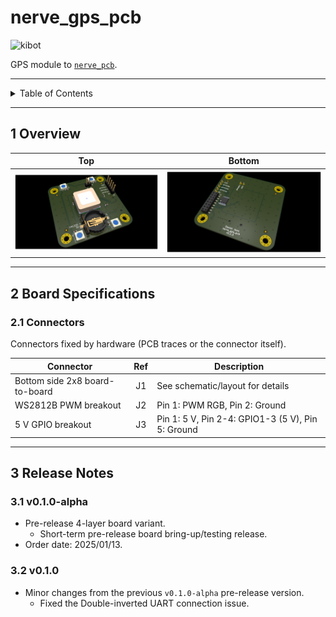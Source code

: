 # nerve_gps_pcb

![kibot](https://github.com/danielljeon/nerve_gps_pcb/actions/workflows/kibot.yaml/badge.svg)

GPS module to [`nerve_pcb`](https://github.com/danielljeon/nerve_pcb).

---

<details markdown="1">
  <summary>Table of Contents</summary>

<!-- TOC -->
* [nerve_gps_pcb](#nerve_gps_pcb)
  * [1 Overview](#1-overview)
  * [2 Board Specifications](#2-board-specifications)
    * [2.1 Connectors](#21-connectors)
  * [3 Release Notes](#3-release-notes)
    * [3.1 v0.1.0-alpha](#31-v010-alpha)
    * [3.2 v0.1.0](#32-v010)
<!-- TOC -->

</details>

---

## 1 Overview

|                         Top                          |                           Bottom                           |
|:----------------------------------------------------:|:----------------------------------------------------------:|
| ![nerve_gps_pcb-top.png](docs/nerve_gps_pcb-top.png) | ![nerve_gps_pcb-bottom.png](docs/nerve_gps_pcb-bottom.png) |

---

## 2 Board Specifications

### 2.1 Connectors

Connectors fixed by hardware (PCB traces or the connector itself).

| Connector                      | Ref | Description                                       |
|--------------------------------|:---:|---------------------------------------------------|
| Bottom side 2x8 board-to-board | J1  | See schematic/layout for details                  |
| WS2812B PWM breakout           | J2  | Pin 1: PWM RGB, Pin 2: Ground                     |
| 5 V GPIO breakout              | J3  | Pin 1: 5 V, Pin 2-4: GPIO1-3 (5 V), Pin 5: Ground |

---

## 3 Release Notes

### 3.1 v0.1.0-alpha

- Pre-release 4-layer board variant.
    - Short-term pre-release board bring-up/testing release.
- Order date: 2025/01/13.

### 3.2 v0.1.0

- Minor changes from the previous `v0.1.0-alpha` pre-release version.
    - Fixed the Double-inverted UART connection issue.
